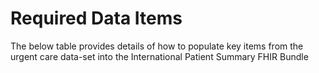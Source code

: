 # Required Data Items

The below table provides details of how to populate key items from the urgent care data-set into the International Patient Summary FHIR Bundle


